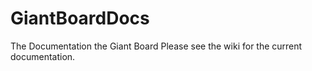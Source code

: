 # GiantBoardDocs
The Documentation the Giant Board
Please see the wiki for the current documentation.
